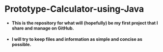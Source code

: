 # Prototype-Calculator-using-Java

* #### This is the repository for what will (hopefully) be my first project that I share and manage on GitHub.
* #### I will try to keep files and information as simple and concise as possible.

